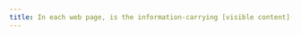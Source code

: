 ```yaml
---
title: In each web page, is the information-carrying [visible content](#visible-content) still present when the [style sheets](#style-sheet) are deactivated?
---
```

